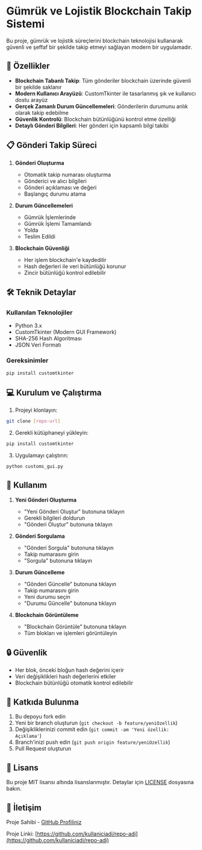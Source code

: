 # Gümrük ve Lojistik Blockchain Takip Sistemi

Bu proje, gümrük ve lojistik süreçlerini blockchain teknolojisi kullanarak güvenli ve şeffaf bir şekilde takip etmeyi sağlayan modern bir uygulamadır.

## 🚀 Özellikler

- **Blockchain Tabanlı Takip**: Tüm gönderiler blockchain üzerinde güvenli bir şekilde saklanır
- **Modern Kullanıcı Arayüzü**: CustomTkinter ile tasarlanmış şık ve kullanıcı dostu arayüz
- **Gerçek Zamanlı Durum Güncellemeleri**: Gönderilerin durumunu anlık olarak takip edebilme
- **Güvenlik Kontrolü**: Blockchain bütünlüğünü kontrol etme özelliği
- **Detaylı Gönderi Bilgileri**: Her gönderi için kapsamlı bilgi takibi

## 📋 Gönderi Takip Süreci

1. **Gönderi Oluşturma**
   - Otomatik takip numarası oluşturma
   - Gönderici ve alıcı bilgileri
   - Gönderi açıklaması ve değeri
   - Başlangıç durumu atama

2. **Durum Güncellemeleri**
   - Gümrük İşlemlerinde
   - Gümrük İşlemi Tamamlandı
   - Yolda
   - Teslim Edildi

3. **Blockchain Güvenliği**
   - Her işlem blockchain'e kaydedilir
   - Hash değerleri ile veri bütünlüğü korunur
   - Zincir bütünlüğü kontrol edilebilir

## 🛠️ Teknik Detaylar

### Kullanılan Teknolojiler

- Python 3.x
- CustomTkinter (Modern GUI Framework)
- SHA-256 Hash Algoritması
- JSON Veri Formatı

### Gereksinimler

```bash
pip install customtkinter
```

## 💻 Kurulum ve Çalıştırma

1. Projeyi klonlayın:
```bash
git clone [repo-url]
```

2. Gerekli kütüphaneyi yükleyin:
```bash
pip install customtkinter
```

3. Uygulamayı çalıştırın:
```bash
python customs_gui.py
```

## 📱 Kullanım

1. **Yeni Gönderi Oluşturma**
   - "Yeni Gönderi Oluştur" butonuna tıklayın
   - Gerekli bilgileri doldurun
   - "Gönderi Oluştur" butonuna tıklayın

2. **Gönderi Sorgulama**
   - "Gönderi Sorgula" butonuna tıklayın
   - Takip numarasını girin
   - "Sorgula" butonuna tıklayın

3. **Durum Güncelleme**
   - "Gönderi Güncelle" butonuna tıklayın
   - Takip numarasını girin
   - Yeni durumu seçin
   - "Durumu Güncelle" butonuna tıklayın

4. **Blockchain Görüntüleme**
   - "Blockchain Görüntüle" butonuna tıklayın
   - Tüm blokları ve işlemleri görüntüleyin

## 🔒 Güvenlik

- Her blok, önceki bloğun hash değerini içerir
- Veri değişiklikleri hash değerlerini etkiler
- Blockchain bütünlüğü otomatik kontrol edilebilir

## 🤝 Katkıda Bulunma

1. Bu depoyu fork edin
2. Yeni bir branch oluşturun (`git checkout -b feature/yeniOzellik`)
3. Değişikliklerinizi commit edin (`git commit -am 'Yeni özellik: Açıklama'`)
4. Branch'inizi push edin (`git push origin feature/yeniOzellik`)
5. Pull Request oluşturun

## 📝 Lisans

Bu proje MIT lisansı altında lisanslanmıştır. Detaylar için [LICENSE](LICENSE) dosyasına bakın.

## 👥 İletişim

Proje Sahibi - [GitHub Profiliniz](https://github.com/kullaniciadi)

Proje Linki: [https://github.com/kullaniciadi/repo-adi](https://github.com/kullaniciadi/repo-adi) 
